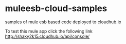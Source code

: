 # muleesb-cloud-samples
samples of mule esb based code deployed to cloudhub.io

To test this mule app click the following link
http://shaky2k15.cloudhub.io/api/console/

